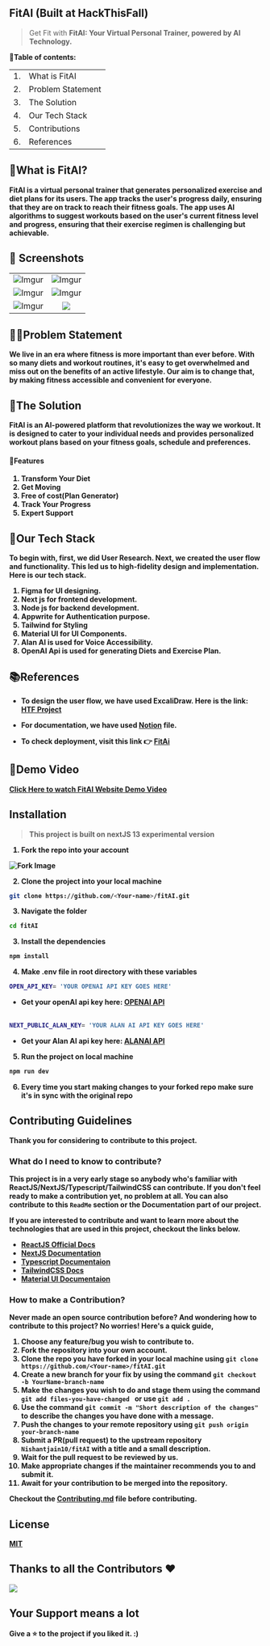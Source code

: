 <p align="center">
</p>

## FitAI (Built at HackThisFall)
<blockquote> Get Fit with <b>FitAI<b>: Your Virtual Personal Trainer, powered by AI Technology. </blockquote>

📃Table of contents:
<table>
<tr>
<td>1.</td>
<td> What is FitAI</td>
</tr>
<tr>
<td>2.</td>
<td> Problem Statement</td>
</tr>
<tr>
<td>3.</td>
<td> The Solution</td>
</tr>
<tr>
<td>4.</td>
<td> Our Tech Stack </td>
</tr>
<tr>
<td>5.</td>
<td>Contributions</td>
</tr>
<td>6.</td>
<td>References </td>
</tr>

</table>

## 💪What is FitAI?
FitAI is a virtual personal trainer that generates personalized exercise and diet plans for its users. The app tracks the user's progress daily, ensuring that they are on track to reach their fitness goals. The app uses AI algorithms to suggest workouts based on the user's current fitness level and progress, ensuring that their exercise regimen is challenging but achievable.

## 📸 Screenshots

|||
|:----------------------------------------:|:-----------------------------------------:|
| ![Imgur](https://user-images.githubusercontent.com/89480234/219107614-d3ef91a2-d5ff-46f9-9e36-5f96014339c7.png) | ![Imgur](https://user-images.githubusercontent.com/89480234/216796589-8b4a564f-08b1-4c34-b723-49040c12ea35.png) |
| ![Imgur](https://user-images.githubusercontent.com/89480234/219846317-ecd24bf9-4be1-4d19-b248-4d0857684cc1.png) | ![Imgur](https://user-images.githubusercontent.com/89480234/219846364-65b11086-df5f-4c5e-a745-b85c3cb2c51f.png) |
| ![Imgur](https://user-images.githubusercontent.com/89480234/216796648-f2ec88de-5d86-4128-ae59-04b0c4fc3b29.png) | ![](https://user-images.githubusercontent.com/89480234/219846500-66778f02-fc3c-4fa8-822e-9d0e5f050de3.png)

## 🏋️‍♀️Problem Statement 
We live in an era where fitness is more important than ever before. With so many diets and workout routines, it's easy to get overwhelmed and miss out on the benefits of an active lifestyle. Our aim is to change that, by making fitness accessible and convenient for everyone.



## 🍎The Solution
FitAI is an AI-powered platform that revolutionizes the way we workout. It is designed to cater to your individual needs and provides personalized workout plans based on your fitness goals, schedule and preferences.

#### 🥗Features
1. Transform Your Diet
2. Get Moving
3. Free of cost(Plan Generator) 
4. Track Your Progress
5. Expert Support

## 🤖Our Tech Stack
To begin with, first, we did User Research. Next, we created the user flow and functionality. This led us to high-fidelity design and implementation. Here is our tech stack.

1. Figma for UI designing. 
2. Next js for frontend development.
3. Node js for backend development.
4. Appwrite for Authentication purpose. 
5. Tailwind for Styling
6. Material UI for UI Components.
6. Alan AI is used for Voice Accessibility.
7. OpenAI Api is used for generating Diets and Exercise Plan. 

## 📚References 
* To design the user flow, we have used ExcaliDraw. Here is the link: [HTF Project](https://drive.google.com/file/d/17dXd3w6h0vpuxi6s9mIwu0__RoCoIfbE/view?usp=sharing) 

* For documentation, we have used [Notion]() file.

* To check deployment, visit this link 👉 [FitAi](https://www.fitai.vercel.app/)

## 🎥Demo Video
[Click Here to watch FitAI Website Demo Video](https://www.youtube.com/watch?v=Ux5V0gzRdSc)

## Installation

> This project is built on nextJS 13 experimental version

1. Fork the repo into your account

![Fork Image](https://i.imgur.com/mNw6zxu.png)

2. Clone the project into your local machine

```sh
git clone https://github.com/<Your-name>/fitAI.git
```

3. Navigate the folder

```sh
cd fitAI
```

3. Install the dependencies

```sh
npm install
```
4. Make .env file in root directory with these variables

```sh
OPEN_API_KEY= 'YOUR OPENAI API KEY GOES HERE'
```
- Get your openAI api key here: [OPENAI API](https://openai.com/api/)
  <br></br>
```sh
NEXT_PUBLIC_ALAN_KEY= 'YOUR ALAN AI API KEY GOES HERE'
```
- Get your Alan AI api key here: [ALANAI API](https://alan.app/docs/)

5. Run the project on local machine

```sh
npm run dev
```
6. Every time you start making changes to your forked repo make sure it's in sync with the original repo

## Contributing Guidelines

Thank you for considering to contribute to this project.

### What do I need to know to contribute?

This project is in a very early stage so anybody who's familiar with **ReactJS**/**NextJS**/**Typescript**/**TailwindCSS** can contribute. If you don't feel ready to make a contribution yet, no problem at all. You can also contribute to this `ReadMe` section or the **Documentation** part of our project.

If you are interested to contribute and want to learn more about the technologies that are used in this project, checkout the links below.

- [ReactJS Official Docs](https://reactjs.org/docs/getting-started.html)
- [NextJS Documentation](https://beta.nextjs.org/docs)
- [Typescript Documentaion](https://www.typescriptlang.org/docs/)
- [TailwindCSS Docs](https://tailwindcss.com/docs/installation)
- [Material UI Documentaion](https://mui.com/material-ui/getting-started/overview/)

### How to make a Contribution?

Never made an open source contribution before? And wondering how to contribute to this project?
No worries! Here's a quick guide,

1. Choose any feature/bug you wish to contribute to.
2. Fork the repository into your own account.
3. Clone the repo you have forked in your local machine using `git clone https://github.com/<Your-name>/fitAI.git`
4. Create a new branch for your fix by using the command `git checkout -b YourName-branch-name `
5. Make the changes you wish to do and stage them using the command `git add files-you-have-changed ` or use `git add .`
6. Use the command `git commit -m "Short description of the changes"` to describe the changes you have done with a message.
7. Push the changes to your remote repository using `git push origin your-branch-name`
8. Submit a PR(pull request) to the upstream repository `Nishantjain10/fitAI` with a title and a small description.
9. Wait for the pull request to be reviewed by us.
10. Make appropriate changes if the maintainer recommends you to and submit it.
11. Await for your contribution to be merged into the repository.

Checkout the [Contributing.md](CONTRIBUTING.md) file before contributing.


## License

[MIT](LICENSE.md)


## Thanks to all the Contributors ❤️

<a href = "https://github.com/Nishantjain10/fitAI/graphs/contributors">
  <img src = "https://contrib.rocks/image?repo=Nishantjain10/fitAI"/>
</a>


## Your Support means a lot

Give a ⭐ to the project if you liked it. :)
